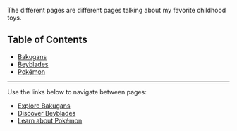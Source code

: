 The different pages are different pages talking about my favorite childhood toys.

## Table of Contents
- [Bakugans](bakugans.md)
- [Beyblades](beyblades.md)
- [Pokémon](pokemon.md)

---

Use the links below to navigate between pages:

- [Explore Bakugans](bakugans.md)  
- [Discover Beyblades](beyblades.md)  
- [Learn about Pokémon](pokemon.md)